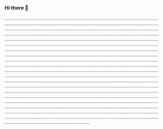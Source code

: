 ### Hi there 👋

.....................................................................................................................................................................................................................................................................................................................................................................................................................................................................................................................................................................................................................................................................................................................................................................................................................................................................................................................................................................................................................................................................................................................................................................................................................................................................................................................................................................................................................................................................................................................................................................................................................................................................................................................................................................................................................................................................................................................................................................................................................................................................................................................................................................................................................................................................................................................................................................................................................................................................................................................................................................................................................................................